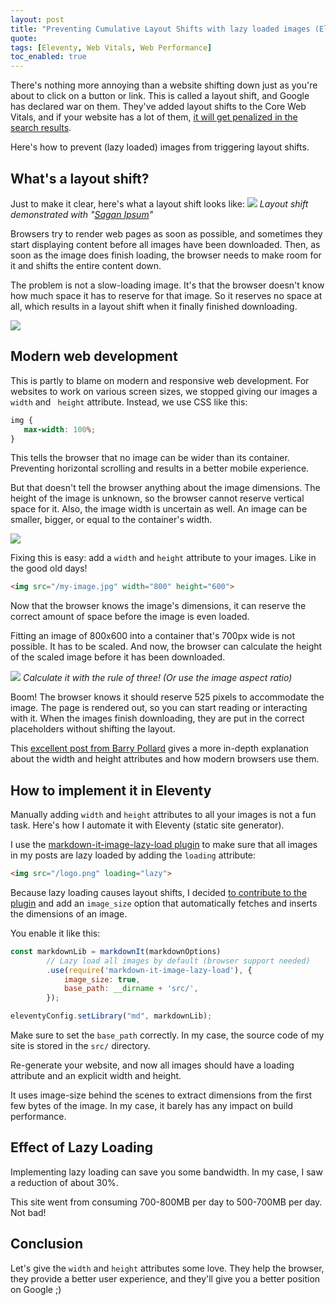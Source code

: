 ```yaml
---
layout: post
title: "Preventing Cumulative Layout Shifts with lazy loaded images (Eleventy + markdown-it)"
quote: 
tags: [Eleventy, Web Vitals, Web Performance]
toc_enabled: true
---
```


There's nothing more annoying than a website shifting down just as you're about to click on a button or link. This is called a layout shift, and Google has declared war on them. They've added layout shifts to the Core Web Vitals, and if your website has a lot of them, [it will get penalized in the search results](https://developers.google.com/search/blog/2020/11/timing-for-page-experience).

Here's how to prevent (lazy loaded) images from triggering layout shifts.

<!-- more -->

## What's a layout shift?
Just to make it clear, here's what a layout shift looks like:
![](/uploads/2021-04-26-preventing-cumulative-layout-shifts-with-lazy-loaded-images/layout-shift-example.png)
*Layout shift demonstrated with "[Sagan Ipsum](http://saganipsum.com)"*

Browsers try to render web pages as soon as possible, and sometimes they start displaying content before all images have been downloaded. Then, as soon as the image does finish loading, the browser needs to make room for it and shifts the entire content down.

The problem is not a slow-loading image. It's that the browser doesn't know how much space it has to reserve for that image. So it reserves no space at all, which results in a layout shift when it finally finished downloading.

![](/uploads/2021-04-26-preventing-cumulative-layout-shifts-with-lazy-loaded-images/layout-shift-example2.png)

## Modern web development
This is partly to blame on modern and responsive web development. For websites to work on various screen sizes, we stopped giving our images a `width` and ` height` attribute. Instead, we use CSS like this:

```css
img {
   max-width: 100%;
}
```

This tells the browser that no image can be wider than its container. Preventing horizontal scrolling and results in a better mobile experience.

But that doesn't tell the browser anything about the image dimensions. The height of the image is unknown, so the browser cannot reserve vertical space for it. Also, the image width is uncertain as well. An image can be smaller, bigger, or equal to the container's width.

![](/uploads/2021-04-26-preventing-cumulative-layout-shifts-with-lazy-loaded-images/layout-shift-example3.png)

Fixing this is easy: add a `width` and `height` attribute to your images. Like in the good old days!

```html
<img src="/my-image.jpg" width="800" height="600">
```

Now that the browser knows the image's dimensions, it can reserve the correct amount of space before the image is even loaded.

Fitting an image of 800x600 into a container that's 700px wide is not possible. It has to be scaled. And now, the browser can calculate the height of the scaled image before it has been downloaded.

![](/uploads/2021-04-26-preventing-cumulative-layout-shifts-with-lazy-loaded-images/layout-shift-example4.png)
*Calculate it with the rule of three! (Or use the image aspect ratio)*

Boom! The browser knows it should reserve 525 pixels to accommodate the image. The page is rendered out, so you can start reading or interacting with it. When the images finish downloading, they are put in the correct placeholders without shifting the layout.

This [excellent post from Barry Pollard](https://www.smashingmagazine.com/2020/03/setting-height-width-images-important-again/) gives a more in-depth explanation about the width and height attributes and how modern browsers use them.


## How to implement it in Eleventy
Manually adding `width` and `height` attributes to all your images is not a fun task. Here's how I automate it with Eleventy (static site generator).

I use the [markdown-it-image-lazy-load plugin](https://github.com/ruanyf/markdown-it-image-lazy-loading) to make sure that all images in my posts are lazy loaded by adding the `loading` attribute:

```html
<img src="/logo.png" loading="lazy">
```

Because lazy loading causes layout shifts, I decided [to contribute to the plugin](https://github.com/ruanyf/markdown-it-image-lazy-loading/pull/1) and add an `image_size` option that automatically fetches and inserts the dimensions of an image.

You enable it like this:

```js
const markdownLib = markdownIt(markdownOptions)
        // Lazy load all images by default (browser support needed)
        .use(require('markdown-it-image-lazy-load'), {
            image_size: true,
            base_path: __dirname + 'src/',
        });

eleventyConfig.setLibrary("md", markdownLib);
```

Make sure to set the `base_path` correctly. In my case, the source code of my site is stored in the `src/` directory.

Re-generate your website, and now all images should have a loading attribute and an explicit width and height.

It uses image-size behind the scenes to extract dimensions from the first few bytes of the image. In my case, it barely has any impact on build performance.

## Effect of Lazy Loading
Implementing lazy loading can save you some bandwidth. In my case, I saw a reduction of about 30%.

This site went from consuming 700-800MB per day to 500-700MB per day. Not bad!

## Conclusion
Let's give the `width` and `height` attributes some love. They help the browser, they provide a better user experience, and they'll give you a better position on Google ;)
